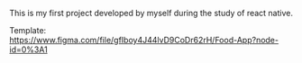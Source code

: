 This is my first project developed by myself during the study of react native.

Template: <br />
https://www.figma.com/file/gfIboy4J44lvD9CoDr62rH/Food-App?node-id=0%3A1
